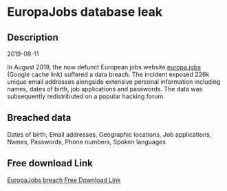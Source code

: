 # EuropaJobs database leak

## Description

2019-08-11

In August 2019, the now defunct European jobs website <a href="https://webcache.googleusercontent.com/search?q=cache:Qk_zaGEqx70J:https://en.europa.jobs/+&cd=1&hl=en&ct=clnk&gl=au" target="_blank" rel="noopener">europa.jobs</a> (Google cache link) suffered a data breach. The incident exposed 226k unique email addresses alongside extensive personal information including names, dates of birth, job applications and passwords. The data was subsequently redistributed on a popular hacking forum.

## Breached data

Dates of birth, Email addresses, Geographic locations, Job applications, Names, Passwords, Phone numbers, Spoken languages

## Free download Link

[EuropaJobs breach Free Download Link](https://tinyurl.com/2b2k277t)